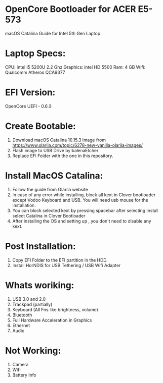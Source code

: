 # OpenCore Bootloader for ACER E5-573
macOS Catalina Guide for Intel 5th Gen Laptop

# Laptop Specs:

CPU: intel i5 5200U 2.2 Ghz
Graphics: intel HD 5500
Ram: 4 GB
Wifi: Qualcomm Atheros QCA9377


# EFI Version: 

OpenCore UEFI - 0.6.0


# Create Bootable:

1. Download macOS Catalina 10.15.3 Image from https://www.olarila.com/topic/6278-new-vanilla-olarila-images/
2. Flash image to USB Drive by balenaEtcher
3. Replace EFI Folder with the one in this repository.

# Install MacOS Catalina:

1. Follow the guide from Olarila website
2. In case of any error while installing, block all kext in Clover bootloader except Vodoo Keyboard and USB. You will need usb mouse for the installation.
3. You can block selected kext by pressing spacebar after selecting install select Catalina in Clover Bootloader
4. After installing the OS and setting up , you don't need to disable any kext.

# Post Installation:

1. Copy EFI Folder to the EFI partition in the HDD.
2. Install HorNDIS for USB Tethering / USB Wifi Adapter


# Whats woriking: 

1. USB 3.0 and 2.0
2. Trackpad (partially) 
3. Keyboard (All Fns like brightness, volume)
4. Bluetooth
5. Full Hardware Acceleration in Graphics
6. Ethernet
7. Audio

# Not Working:

1. Camera
2. Wifi
3. Battery Info


